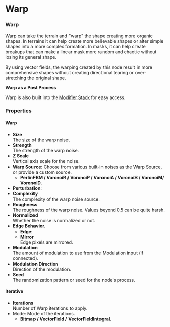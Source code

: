 # Warp

### Warp

Warp can take the terrain and "warp" the shape creating more organic shapes. In terrains it can help create more believable shapes or alter simple shapes into a more complex formation. In masks, it can help create breakups that can make a linear mask more random and chaotic without losing its general shape.

By using vector fields, the warping created by this node result in more comprehensive shapes without creating directional tearing or over-stretching the original shape.

**Warp as a Post Process**

Warp is also built into the [Modifier Stack](https://app.gitbook.com/s/-MRH8eXs83d5sUGKdsHp/getting-started/user-interface/property-editor/modifier-stack "mention") for easy access.

### Properties

#### Warp

* **Size**\
  The size of the warp noise.
* **Strength**\
  The strength of the warp noise.
* **Z Scale**\
  Vertical axis scale for the noise.
* **Warp Source:** Choose from various built-in noises as the Warp Source, or provide a custom source.
  * **PerlinFBM / VoronoiR / VoronoiP / VoronoiA / VoronoiS / VoronoiM/ VoronoiD.**
* **Perturbation**:
* **Complexity**\
  The complexity of the warp noise source.
* **Roughness**\
  The roughness of the warp noise. Values beyond 0.5 can be quite harsh.
* **Normalized**\
  Whether the noise is normalized or not.
* **Edge Behavior.**
  * **Edge**:
  * **Mirror**\
    Edge pixels are mirrored.
* **Modulation**\
  The amount of modulation to use from the Modulation input (if connected).
* **Modulation Direction**\
  Direction of the modulation.
* **Seed**\
  The randomization pattern or seed for the node's process.

#### Iterative

* **Iterations**\
  Number of Warp iterations to apply.
* Mode: Mode of the iterations.
  * **Bitmap / VectorField / VectorFieldIntegral.**
